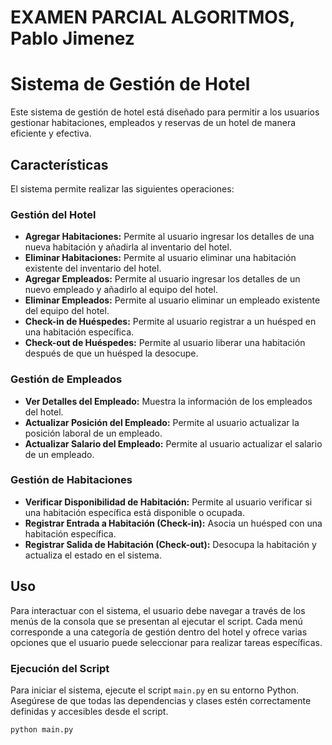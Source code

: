 # EXAMEN PARCIAL ALGORITMOS, Pablo Jimenez
# Sistema de Gestión de Hotel

Este sistema de gestión de hotel está diseñado para permitir a los usuarios gestionar habitaciones, empleados y reservas de un hotel de manera eficiente y efectiva.

## Características

El sistema permite realizar las siguientes operaciones:

### Gestión del Hotel
- **Agregar Habitaciones:** Permite al usuario ingresar los detalles de una nueva habitación y añadirla al inventario del hotel.
- **Eliminar Habitaciones:** Permite al usuario eliminar una habitación existente del inventario del hotel.
- **Agregar Empleados:** Permite al usuario ingresar los detalles de un nuevo empleado y añadirlo al equipo del hotel.
- **Eliminar Empleados:** Permite al usuario eliminar un empleado existente del equipo del hotel.
- **Check-in de Huéspedes:** Permite al usuario registrar a un huésped en una habitación específica.
- **Check-out de Huéspedes:** Permite al usuario liberar una habitación después de que un huésped la desocupe.

### Gestión de Empleados
- **Ver Detalles del Empleado:** Muestra la información de los empleados del hotel.
- **Actualizar Posición del Empleado:** Permite al usuario actualizar la posición laboral de un empleado.
- **Actualizar Salario del Empleado:** Permite al usuario actualizar el salario de un empleado.

### Gestión de Habitaciones
- **Verificar Disponibilidad de Habitación:** Permite al usuario verificar si una habitación específica está disponible o ocupada.
- **Registrar Entrada a Habitación (Check-in):** Asocia un huésped con una habitación específica.
- **Registrar Salida de Habitación (Check-out):** Desocupa la habitación y actualiza el estado en el sistema.

## Uso

Para interactuar con el sistema, el usuario debe navegar a través de los menús de la consola que se presentan al ejecutar el script. Cada menú corresponde a una categoría de gestión dentro del hotel y ofrece varias opciones que el usuario puede seleccionar para realizar tareas específicas.

### Ejecución del Script

Para iniciar el sistema, ejecute el script `main.py` en su entorno Python. Asegúrese de que todas las dependencias y clases estén correctamente definidas y accesibles desde el script.

```bash
python main.py

